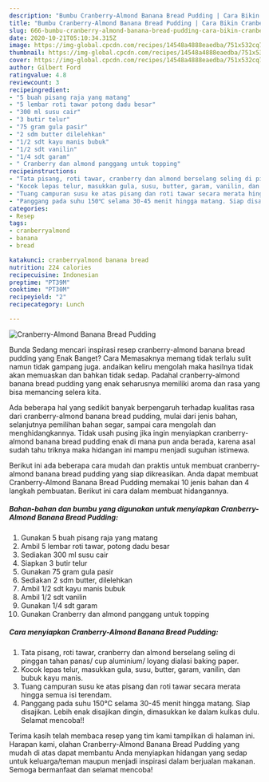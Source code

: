 ```yaml
---
description: "Bumbu Cranberry-Almond Banana Bread Pudding | Cara Bikin Cranberry-Almond Banana Bread Pudding Yang Paling Enak"
title: "Bumbu Cranberry-Almond Banana Bread Pudding | Cara Bikin Cranberry-Almond Banana Bread Pudding Yang Paling Enak"
slug: 666-bumbu-cranberry-almond-banana-bread-pudding-cara-bikin-cranberry-almond-banana-bread-pudding-yang-paling-enak
date: 2020-10-21T05:10:34.315Z
image: https://img-global.cpcdn.com/recipes/14548a4888eaedba/751x532cq70/cranberry-almond-banana-bread-pudding-foto-resep-utama.jpg
thumbnail: https://img-global.cpcdn.com/recipes/14548a4888eaedba/751x532cq70/cranberry-almond-banana-bread-pudding-foto-resep-utama.jpg
cover: https://img-global.cpcdn.com/recipes/14548a4888eaedba/751x532cq70/cranberry-almond-banana-bread-pudding-foto-resep-utama.jpg
author: Gilbert Ford
ratingvalue: 4.8
reviewcount: 3
recipeingredient:
- "5 buah pisang raja yang matang"
- "5 lembar roti tawar potong dadu besar"
- "300 ml susu cair"
- "3 butir telur"
- "75 gram gula pasir"
- "2 sdm butter dilelehkan"
- "1/2 sdt kayu manis bubuk"
- "1/2 sdt vanilin"
- "1/4 sdt garam"
- " Cranberry dan almond panggang untuk topping"
recipeinstructions:
- "Tata pisang, roti tawar, cranberry dan almond berselang seling di pinggan tahan panas/ cup aluminium/ loyang dialasi baking paper."
- "Kocok lepas telur, masukkan gula, susu, butter, garam, vanilin, dan bubuk kayu manis."
- "Tuang campuran susu ke atas pisang dan roti tawar secara merata hingga semua isi terendam."
- "Panggang pada suhu 150℃ selama 30-45 menit hingga matang. Siap disajikan. Lebih enak disajikan dingin, dimasukkan ke dalam kulkas dulu. Selamat mencoba!!"
categories:
- Resep
tags:
- cranberryalmond
- banana
- bread

katakunci: cranberryalmond banana bread 
nutrition: 224 calories
recipecuisine: Indonesian
preptime: "PT39M"
cooktime: "PT30M"
recipeyield: "2"
recipecategory: Lunch

---
```



![Cranberry-Almond Banana Bread Pudding](https://img-global.cpcdn.com/recipes/14548a4888eaedba/751x532cq70/cranberry-almond-banana-bread-pudding-foto-resep-utama.jpg)

Bunda Sedang mencari inspirasi resep cranberry-almond banana bread pudding yang Enak Banget? Cara Memasaknya memang tidak terlalu sulit namun tidak gampang juga. andaikan keliru mengolah maka hasilnya tidak akan memuaskan dan bahkan tidak sedap. Padahal cranberry-almond banana bread pudding yang enak seharusnya memiliki aroma dan rasa yang bisa memancing selera kita.

Ada beberapa hal yang sedikit banyak berpengaruh terhadap kualitas rasa dari cranberry-almond banana bread pudding, mulai dari jenis bahan, selanjutnya pemilihan bahan segar, sampai cara mengolah dan menghidangkannya. Tidak usah pusing jika ingin menyiapkan cranberry-almond banana bread pudding enak di mana pun anda berada, karena asal sudah tahu triknya maka hidangan ini mampu menjadi suguhan istimewa.




Berikut ini ada beberapa cara mudah dan praktis untuk membuat cranberry-almond banana bread pudding yang siap dikreasikan. Anda dapat membuat Cranberry-Almond Banana Bread Pudding memakai 10 jenis bahan dan 4 langkah pembuatan. Berikut ini cara dalam membuat hidangannya.

<!--inarticleads1-->

##### Bahan-bahan dan bumbu yang digunakan untuk menyiapkan Cranberry-Almond Banana Bread Pudding:

1. Gunakan 5 buah pisang raja yang matang
1. Ambil 5 lembar roti tawar, potong dadu besar
1. Sediakan 300 ml susu cair
1. Siapkan 3 butir telur
1. Gunakan 75 gram gula pasir
1. Sediakan 2 sdm butter, dilelehkan
1. Ambil 1/2 sdt kayu manis bubuk
1. Ambil 1/2 sdt vanilin
1. Gunakan 1/4 sdt garam
1. Gunakan  Cranberry dan almond panggang untuk topping




<!--inarticleads2-->

##### Cara menyiapkan Cranberry-Almond Banana Bread Pudding:

1. Tata pisang, roti tawar, cranberry dan almond berselang seling di pinggan tahan panas/ cup aluminium/ loyang dialasi baking paper.
1. Kocok lepas telur, masukkan gula, susu, butter, garam, vanilin, dan bubuk kayu manis.
1. Tuang campuran susu ke atas pisang dan roti tawar secara merata hingga semua isi terendam.
1. Panggang pada suhu 150℃ selama 30-45 menit hingga matang. Siap disajikan. Lebih enak disajikan dingin, dimasukkan ke dalam kulkas dulu. Selamat mencoba!!




Terima kasih telah membaca resep yang tim kami tampilkan di halaman ini. Harapan kami, olahan Cranberry-Almond Banana Bread Pudding yang mudah di atas dapat membantu Anda menyiapkan hidangan yang sedap untuk keluarga/teman maupun menjadi inspirasi dalam berjualan makanan. Semoga bermanfaat dan selamat mencoba!

